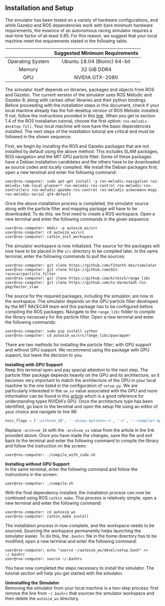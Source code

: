 ## Installation and Setup

The simulator has been tested on a variety of hardware configurations, and while Gazebo and ROS dependencies work with bare minimum hardware requirements, the essence of an autonomous racing simulator requires a real-time factor of at-least 0.85. For this reason, we suggest that your local machine meet the requirements stated in the following table.

|                  | Suggested Minimum Requirements |
|:----------------:|:------------------------------:|
| Operating System |  Ubuntu 18.04 (Bionic) 64-bit  |
|      Memory      |           32 GiB DDR4          |
|        GPU       |         NVIDIA GTX-2080        |

The simulator itself depends on libraries, packages and objects from ROS and Gazebo. The current version of the simulator uses ROS Melodic and Gazebo 9; along with certain other libraries and their python bindings. Before proceeding with the installation steps in this document, check if your local machine already has the full-desktop version of ROS Melodic installed. If not, follow the instructions provided in this [link](http://wiki.ros.org/melodic/Installation/Ubuntu). When you get to section 1.4 of the ROS installation tutorial, choose the first option: `ros-melodic-desktop-full`. Your local machine will now have the basic dependencies installed. The next steps of the installation tutorial are critical and must be followed in the shown sequence.

First, we begin by installing the ROS and Gazebo packages that are not installed by default using the above method. This includes SLAM packages, ROS navigation and the MIT GPU particle filter. Some of these packages have a Debian installation candidates and the others have to be downloaded as source codes and locally compiled. We install the Debian packages first; open a new terminal and enter the following command:

```console
user@ros-computer: sudo apt-get install -y ros-melodic-navigation ros-melodic-teb-local-planner* ros-melodic-ros-control ros-melodic-ros-controllers ros-melodic-gazebo-ros-control ros-melodic-ackermann-msgs ros-melodic-serial qt4-default
```

Once the above installation process is completed, the simulator source along with the particle filter and mapping package will have to be downloaded. To do this, we first need to create a ROS workspace. Open a new terminal and enter the following commands in the given sequence:

```console
user@ros-computer: mkdir -p autosim_ws/src
user@ros-computer: cd autosim_ws/src
user@ros-computer: catkin_init_workspace
```

The simulator workspace is now initialized. The source for the packages will now have to be placed in the `src` directory to be compiled later. In the same terminal, enter the following commands to pull the sources:

```console
user@ros-computer: git clone https://github.com/f1tenth-dev/simulator
user@ros-computer: git clone https://github.com/mit-racecar/particle_filter
user@ros-computer: git clone https://github.com/kctess5/range_libc
user@ros-computer: git clone https://github.com/tu-darmstadt-ros-pkg/hector_slam
```

The source for the required packages, including the simulator, are now in the workspace. The simulator depends on the GPU particle filter developed by the MIT RACECAR team and this package has to be configured before compiling the ROS packages. Navigate to the `range_libc` folder to compile the library necessary for the particle filter. Open a new terminal and enter the following commands:

```console
user@ros-computer: sudo pip install cython
user@ros-computer: cd autosim_ws/src/range_libc/pywrapper
```

There are two methods for installing the particle filter; with GPU support and without GPU support. We recommend using the package with GPU support, but leave the decision to you.

**Installing with GPU Support**  
Keep this terminal open and pay special attention to the next step. The particle filter package depends heavily on the GPU and its architecture, so it becomes very important to match the architecture of the GPU in your local machine to the one listed in the configuration of `setup.py`. We are particularly interested in the `sm_xx` value associated with the GPU and more information can be found in this [article](https://arnon.dk/matching-sm-architectures-arch-and-gencode-for-various-nvidia-cards/) which is a good reference for understanding types NVIDIA's GPU. Once the architecture type has been identified, go back to the terminal and open the setup file using an editor of your choice and navigate to line 96:

```python
nvcc_flags = ['-arch=sm_20', '--ptxas-options=-v', '-c', '--compiler-options', "'-fPIC'", "-w","-std=c++11"]
```

Replace `-arch=sm_20` with the `-arch=sm_xx` value from the article in the link provided above. Once you have made the changes, save the file and exit back to the terminal and enter the following command to compile the library and follow the instruction on the screen:

```console
user@ros-computer: ./compile_with_cuda.sh
```

**Installing without GPU Support**  
In the same terminal, enter the following command and follow the instructions in the screen:

```console
user@ros-computer: ./compile.sh
```

With the final dependency installed, the installation process can now be continued using ROS `catkin_make`. This process is relatively simple; open a new terminal and enter the following command:

```console
user@ros-computer: cd autosim_ws
user@ros-computer: catkin_make install
```

The installation process in now complete, and the workspace needs to be sourced. Sourcing the workspace permanently helps launching the simulator easier. To do this, the `.bashrc` file in the home directory has to be modified; open a new terminal and enter the following command:

```console
user@ros-computer: echo "source ~/autosim_ws/devel/setup.bash" >> ~/.bashrc
user@ros-computer: source ~/.bashrc
```

You have now completed the steps necessary to install the simulator. The tutorial section will help you get started with the simulator.

**Uninstalling the Simulator**  
Removing the simulator from your local machine is a two-step process: first remove the line from `~/.bashrc` that sources the simulator workspace and then delete the `autosim_ws` directory.

